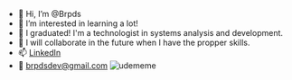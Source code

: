 - 👋 Hi, I’m @Brpds
- 👀 I’m interested in learning a lot!
- 🌱 I graduated! I'm a technologist in systems analysis and development.
- 💞️ I will collaborate in the future when I have the propper skills.
- 📫 [LinkedIn](www.linkedin.com/in/brunno-roberto-3334a6213)
- :email: brpdsdev@gmail.com
![udememe](https://github.com/Brpds/Brpds/assets/84299038/9b99756a-d24d-44a9-9d86-caf14778ee8e)

<!---
Brpds/Brpds is a ✨ special ✨ repository because its `README.md` (this file) appears on your GitHub profile.
You can click the Preview link to take a look at your changes.
--->
